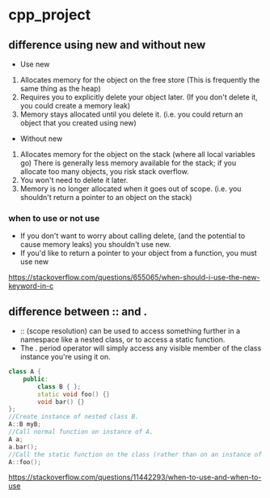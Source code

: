# cpp_project

## difference using new and without new 
- Use new

1. Allocates memory for the object on the free store (This is frequently the same thing as the heap)
2. Requires you to explicitly delete your object later. (If you don't delete it, you could create a memory leak)
3. Memory stays allocated until you delete it. (i.e. you could return an object that you created using new)

- Without new

1. Allocates memory for the object on the stack (where all local variables go) There is generally less memory available for the stack; if you allocate too many objects, you risk stack overflow.
2. You won't need to delete it later.
3. Memory is no longer allocated when it goes out of scope. (i.e. you shouldn't return a pointer to an object on the stack)

### when to use or not use
- If you don't want to worry about calling delete, (and the potential to cause memory leaks) you shouldn't use new.
- If you'd like to return a pointer to your object from a function, you must use new

https://stackoverflow.com/questions/655065/when-should-i-use-the-new-keyword-in-c

## difference between :: and .
- :: (scope resolution) can be used to access something further in a namespace like a nested class, or to access a static function. 
- The . period operator will simply access any visible member of the class instance you're using it on.

```cpp
class A {
    public:
        class B { };
        static void foo() {}
        void bar() {}
};
//Create instance of nested class B.
A::B myB; 
//Call normal function on instance of A.
A a;
a.bar();
//Call the static function on the class (rather than on an instance of the class). 
A::foo();
```
https://stackoverflow.com/questions/11442293/when-to-use-and-when-to-use
